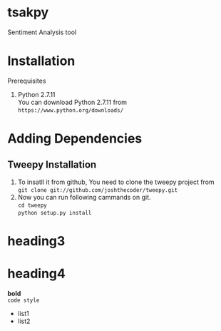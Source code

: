 # tsakpy
Sentiment Analysis tool

# Installation
Prerequisites <br/>
 1. Python 2.7.11 <br/>
 You  can download Python 2.7.11 from  `https://www.python.org/downloads/` <br>


# Adding Dependencies <br>
 ## Tweepy Installation <br>
  1. To insatll it from github, You need to clone the tweepy project from <br> 
       `git clone git://github.com/joshthecoder/tweepy.git` <br>
  2. Now you can run following cammands on git. <br>
      `cd tweepy` <br>
      `python setup.py install` <br>

# heading3 <br/>
# heading4 <br/>
**bold** <br/>
`code style` <br/>
* list1
* list2

